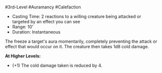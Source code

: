 #3rd-Level #Auramancy #Calefaction
 
- Casting Time: 2 reactions to a willing creature being attacked or targeted by an effect you can see
- Range: 10'
- Duration: Instantaneous

The freeze a target's aura momentarily, completely preventing the attack or effect that would occur on it. The creature then takes 1d8 cold damage.
 
**At Higher Levels:** 
* (+1) The cold damage taken is reduced by 4.